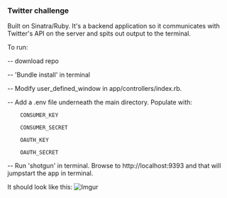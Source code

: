 ### Twitter challenge 

Built on Sinatra/Ruby. It's a backend application so it communicates with Twitter's API on the server and spits out output to the terminal. 

To run:

-- download repo

-- 'Bundle install' in terminal 

-- Modify user_defined_window in app/controllers/index.rb.

-- Add a .env file underneath the main directory. Populate with:

		CONSUMER_KEY
		
		CONSUMER_SECRET
		
		OAUTH_KEY
		
		OAUTH_SECRET
		
-- Run 'shotgun' in terminal. Browse to http://localhost:9393 and that will jumpstart the app in terminal. 

It should look like this:
![Imgur](http://i.imgur.com/P5xcZo9.png)

